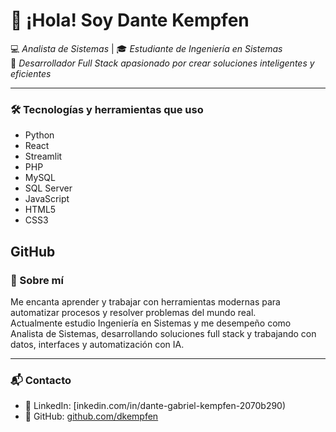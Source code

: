 # 👋 ¡Hola! Soy **Dante Kempfen**

💻 *Analista de Sistemas* | 🎓 *Estudiante de Ingeniería en Sistemas*  
🚀 *Desarrollador Full Stack apasionado por crear soluciones inteligentes y eficientes*

---

### 🛠️ Tecnologías y herramientas que uso

- Python
- React
- Streamlit
- PHP
- MySQL
- SQL Server
- JavaScript
- HTML5
- CSS3

GitHub
---

### 🙋 Sobre mí

Me encanta aprender y trabajar con herramientas modernas para automatizar procesos y resolver problemas del mundo real.  
Actualmente estudio Ingeniería en Sistemas y me desempeño como Analista de Sistemas, desarrollando soluciones full stack y trabajando con datos, interfaces y automatización con IA.  

---

### 📬 Contacto

- 🔗 LinkedIn: [inkedin.com/in/dante-gabriel-kempfen-2070b290)
- 💼 GitHub: [github.com/dkempfen](https://github.com/dkempfen)
